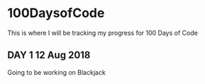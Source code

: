 # 100DaysofCode

This is where I will be tracking my progress for 100 Days of Code

## DAY 1 12 Aug 2018
Going to be working on Blackjack
